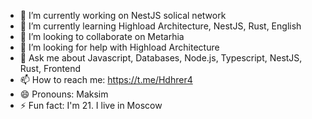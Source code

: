 - 🔭 I’m currently working on NestJS solical network
- 🌱 I’m currently learning Highload Architecture, NestJS, Rust, English
- 👯 I’m looking to collaborate on Metarhia
- 🤔 I’m looking for help with Highload Architecture
- 💬 Ask me about Javascript, Databases, Node.js, Typescript, NestJS, Rust, Frontend
- 📫 How to reach me: https://t.me/Hdhrer4
- 😄 Pronouns: Maksim
- ⚡ Fun fact: I'm 21. I live in Moscow
